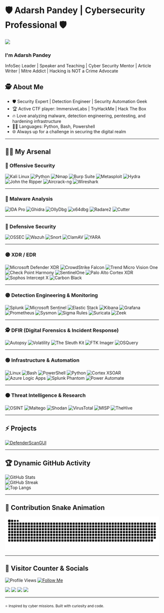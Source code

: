 <!-- CYBERSECURITY ANIMATED README -->
# 🛡️ Adarsh Pandey | Cybersecurity Professional 🛡️
<p>
  <img src="https://media.giphy.com/media/3oEjHWpiVIOGXT5l9m/giphy.gif"
</p>

### I'm Adarsh Pandey

InfoSec Leader | Speaker and Teaching | Cyber Security Mentor | Article Writer | Mitre Addict | Hacking is NOT a Crime Advocate

## 🕵️ About Me

- 🛡️ Security Expert | Detection Engineer | Security Automation Geek  
- 🏆 Active CTF player: ImmersiveLabs | TryHackMe | Hack The Box  
- 🔥 Love analyzing malware, detection engineering, pentesting, and hardening infrastructure  
- 👨‍💻 Languages: Python, Bash, Powershell
- 🌐 Always up for a challenge in securing the digital realm

---

## 🧑‍💻 My Arsenal

### 🔴 Offensive Security
![Kali Linux](https://img.shields.io/badge/Kali%20Linux-557C94?style=for-the-badge&logo=kalilinux&logoColor=white)
![Python](https://img.shields.io/badge/Python-3670A0?style=for-the-badge&logo=python&logoColor=yellow)
![Nmap](https://img.shields.io/badge/Nmap-2D3047?style=for-the-badge)
![Burp Suite](https://img.shields.io/badge/Burp%20Suite-FF6F00?style=for-the-badge&logo=burp-suite&logoColor=white)
![Metasploit](https://img.shields.io/badge/Metasploit-2980B9?style=for-the-badge&logo=metasploit&logoColor=white)
![Hydra](https://img.shields.io/badge/Hydra-333333?style=for-the-badge)
![John the Ripper](https://img.shields.io/badge/John%20the%20Ripper-800000?style=for-the-badge)
![Aircrack-ng](https://img.shields.io/badge/Aircrack--ng-000000?style=for-the-badge)
![Wireshark](https://img.shields.io/badge/Wireshark-1679A7?style=for-the-badge&logo=wireshark&logoColor=white)

---

### 🧬 Malware Analysis
![IDA Pro](https://img.shields.io/badge/IDA%20Pro-000000?style=for-the-badge&logo=hexo&logoColor=white)
![Ghidra](https://img.shields.io/badge/Ghidra-FB0000?style=for-the-badge&logo=ghidra&logoColor=white)
![OllyDbg](https://img.shields.io/badge/OllyDbg-808080?style=for-the-badge)
![x64dbg](https://img.shields.io/badge/x64dbg-2C2C2C?style=for-the-badge)
![Radare2](https://img.shields.io/badge/Radare2-9400D3?style=for-the-badge)
![Cutter](https://img.shields.io/badge/Cutter-FF4500?style=for-the-badge)

---

### 🔵 Defensive Security
![OSSEC](https://img.shields.io/badge/OSSEC-3C3C3C?style=for-the-badge)
![Wazuh](https://img.shields.io/badge/Wazuh-02569B?style=for-the-badge&logo=wazuh&logoColor=white)
![Snort](https://img.shields.io/badge/Snort-CC0000?style=for-the-badge)
![ClamAV](https://img.shields.io/badge/ClamAV-5C2D91?style=for-the-badge)
![YARA](https://img.shields.io/badge/YARA-FF5722?style=for-the-badge)

---

### 🟣 XDR / EDR
![Microsoft Defender XDR](https://img.shields.io/badge/Microsoft%20Defender%20XDR-0078D4?style=for-the-badge&logo=microsoft&logoColor=white)
![CrowdStrike Falcon](https://img.shields.io/badge/CrowdStrike%20Falcon-E01E3C?style=for-the-badge&logo=crowdstrike&logoColor=white)
![Trend Micro Vision One](https://img.shields.io/badge/Trend%20Micro%20Vision%20One-D71921?style=for-the-badge&logo=trendmicro&logoColor=white)
![Check Point Harmony](https://img.shields.io/badge/Check%20Point%20Harmony-FF4F5E?style=for-the-badge&logo=checkpoint&logoColor=white)
![SentinelOne](https://img.shields.io/badge/SentinelOne-372463?style=for-the-badge&logo=sentinelone&logoColor=white)
![Palo Alto Cortex XDR](https://img.shields.io/badge/Cortex%20XDR-FF6F00?style=for-the-badge&logo=paloaltosoftware&logoColor=white)
![Sophos Intercept X](https://img.shields.io/badge/Sophos%20Intercept%20X-00539F?style=for-the-badge&logo=sophos&logoColor=white)
![Carbon Black](https://img.shields.io/badge/VMware%20Carbon%20Black-607078?style=for-the-badge&logo=vmware&logoColor=white)

---

### 🟣 Detection Engineering & Monitoring
![Splunk](https://img.shields.io/badge/Splunk-000000?style=for-the-badge&logo=splunk&logoColor=white)
![Microsoft Sentinel](https://img.shields.io/badge/Microsoft%20Sentinel-0078D4?style=for-the-badge&logo=microsoftsentinel&logoColor=white)
![Elastic Stack](https://img.shields.io/badge/Elastic%20Stack-005571?style=for-the-badge&logo=elastic&logoColor=white)
![Kibana](https://img.shields.io/badge/Kibana-005571?style=for-the-badge&logo=kibana&logoColor=white)
![Grafana](https://img.shields.io/badge/Grafana-F46800?style=for-the-badge&logo=grafana&logoColor=white)
![Prometheus](https://img.shields.io/badge/Prometheus-E6522C?style=for-the-badge&logo=prometheus&logoColor=white)
![Sysmon](https://img.shields.io/badge/Sysmon-4A90E2?style=for-the-badge)
![Sigma Rules](https://img.shields.io/badge/Sigma%20Rules-2D3748?style=for-the-badge)
![Suricata](https://img.shields.io/badge/Suricata-E34F26?style=for-the-badge&logo=suricata&logoColor=white)
![Zeek](https://img.shields.io/badge/Zeek-000000?style=for-the-badge)

---

### 🕵️ DFIR (Digital Forensics & Incident Response)
![Autopsy](https://img.shields.io/badge/Autopsy-1E90FF?style=for-the-badge&logo=autopsy&logoColor=white)
![Volatility](https://img.shields.io/badge/Volatility-FF9900?style=for-the-badge)
![The Sleuth Kit](https://img.shields.io/badge/The%20Sleuth%20Kit-2F4F4F?style=for-the-badge)
![FTK Imager](https://img.shields.io/badge/FTK%20Imager-0047AB?style=for-the-badge&logo=forensics&logoColor=white)
![OSQuery](https://img.shields.io/badge/OSQuery-22A7F0?style=for-the-badge&logo=osquery&logoColor=white)

---

### 🟢 Infrastructure & Automation
![Linux](https://img.shields.io/badge/Linux-FCC624?style=for-the-badge&logo=linux&logoColor=black)
![Bash](https://img.shields.io/badge/Bash-121011?style=for-the-badge&logo=gnu-bash&logoColor=white)
![PowerShell](https://img.shields.io/badge/PowerShell-5391FE?style=for-the-badge&logo=powershell&logoColor=white)
![Python](https://img.shields.io/badge/Python-3776AB?style=for-the-badge&logo=python&logoColor=white)
![Cortex XSOAR](https://img.shields.io/badge/Cortex%20XSOAR-FF6F00?style=for-the-badge&logo=paloaltosoftware&logoColor=white)
![Azure Logic Apps](https://img.shields.io/badge/Azure%20Logic%20Apps-0089D6?style=for-the-badge&logo=microsoftazure&logoColor=white)
![Splunk Phantom](https://img.shields.io/badge/Splunk%20Phantom-000000?style=for-the-badge&logo=splunk&logoColor=white)
![Power Automate](https://img.shields.io/badge/Power%20Automate-0066FF?style=for-the-badge&logo=powerautomate&logoColor=white)

---

### 🟠 Threat Intelligence & Research
![OSINT](https://img.shields.io/badge/OSINT-008080?style=for-the-badge)
![Maltego](https://img.shields.io/badge/Maltego-FF0000?style=for-the-badge)
![Shodan](https://img.shields.io/badge/Shodan-FF5722?style=for-the-badge)
![VirusTotal](https://img.shields.io/badge/VirusTotal-394EFF?style=for-the-badge&logo=virustotal&logoColor=white)
![MISP](https://img.shields.io/badge/MISP-2E3440?style=for-the-badge)
![TheHive](https://img.shields.io/badge/TheHive-F7B500?style=for-the-badge)

---

## ⚡ Projects
[![DefenderScanGUI](https://img.shields.io/badge/DefenderScanGUI-0078D4?style=for-the-badge&logo=powershell&logoColor=white)](https://github.com/AdarshPandey-dev/DefenderScanGUI)


---

## 🏆 Dynamic GitHub Activity

![GitHub Stats](https://github-readme-stats.vercel.app/api?username=AdarshPandey-dev&show_icons=true&theme=radical)
<br>
![GitHub Streak](https://github-readme-streak-stats.herokuapp.com/?user=AdarshPandey-dev&theme=matrix)
<br>
![Top Langs](https://github-readme-stats.vercel.app/api/top-langs/?username=AdarshPandey-dev&layout=compact&theme=radical)

---

## 🐍 Contribution Snake Animation

![Contribution Snake](https://github.com/Platane/snk/raw/output/github-contribution-grid-snake.svg)

---

## 🚦 Visitor Counter & Socials

![Profile Views](https://visitor-badge.laobi.icu/badge?page_id=AdarshPandey-dev)
[![Follow Me](https://img.shields.io/github/followers/yourusername?label=Follow&style=social)](https://github.com/AdarshPandey-dev)

<p>
  <a href="https://linkedin.com/in/adarsh-pandey-2019/"><img src="https://img.shields.io/badge/LinkedIn-blue?logo=linkedin&logoColor=white" /></a>
  <a href="mailto:infosecninja2025@gmail.com"><img src="https://img.shields.io/badge/Email-red?logo=gmail&logoColor=white" /></a>
  <a href="https://twitter.com/infosecpandey"><img src="https://img.shields.io/badge/Twitter-white?logo=twitter&logoColor=blue" /></a>
  <a href="https://www.youtube.com/@infosecpandey"><img src="https://img.shields.io/badge/YouTube-white?logo=youtube&logoColor=red" />
</a>

</p>

---

<sub>⭐️ Inspired by cyber missions. Built with curiosity and code.</sub>
